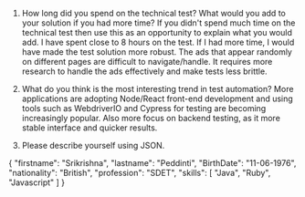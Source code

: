 1. How long did you spend on the technical test? What would you add to your solution if you had more time? If you didn't spend much time on the technical test then use this as an opportunity to explain what you would add. 
 I have spent close to 8 hours on the test.
 If I had more time, I would have made the test solution more robust. The ads that appear randomly on different pages are difficult to navigate/handle. It requires more research to handle the ads effectively and make tests less brittle.

2. What do you think is the most interesting trend in test automation? 
More applications are adopting Node/React front-end development and using tools such as WebdriverIO and Cypress for testing are becoming increasingly popular. Also more focus on backend testing, as it more stable interface and quicker results.

3. Please describe yourself using JSON. 

{
	"firstname": "Srikrishna",
	"lastname": "Peddinti",
	"BirthDate": "11-06-1976",
	"nationality": "British",
	"profession": "SDET",
	"skills": [
		"Java",
		"Ruby",
    "Javascript"
	]
}

